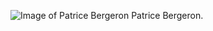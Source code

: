 ![Image of Patrice Bergeron](https://s3.amazonaws.com/bostonsportsjournal-cdn/uploads/2019/02/GettyImages-116446808.jpg) Patrice Bergeron.
